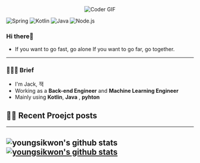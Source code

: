                   
<div align=center>
    <img src="https://media.giphy.com/media/iIqmM5tTjmpOB9mpbn/giphy.gif" alt="Coder GIF">
</div>


![Spring](https://img.shields.io/badge/-Spring-6DB33F?style=for-the-badge&logo=Spring&logoColor=fff)
![Kotlin](https://img.shields.io/badge/Kotlin-B75EA4?style=for-the-badge&logo=kotlin&logoColor=F6891F)
![Java](https://img.shields.io/badge/JAVA-007396?style=for-the-badge&logo=java&logoColor=fff)
![Node.js](https://img.shields.io/badge/-Node.js-339933?style=for-the-badge&logo=Node.js&logoColor=fff)

### Hi there👋

 - If you want to go fast, go alone If you want to go far, go together.

<!--
**youngsikwon/youngsikwon** is a ✨ _special_ ✨ repository because its `README.md` (this file) appears on your GitHub profile.

Here are some ideas to get you started:

- 🔭 I’m currently working on ...
- 🌱 I’m currently learning ...
- 👯 I’m looking to collaborate on ...
- 🤔 I’m looking for help with ...
- 💬 Ask me about ...
- 📫 How to reach me: ...
- 😄 Pronouns: ...
- ⚡ Fun fact: ...
-->


-------------

### 💁🏻‍♂️ Brief
- I'm Jack, 잭
- Working as a **Back-end Engineer** and **Machine Learning Engineer**
- Mainly using **Kotlin**, **Java** , **pyhton**


## ✍🏻  Recent Proejct posts

   


---
![youngsikwon's github stats](https://github-readme-stats.vercel.app/api?username=YoungsikWon&show_icons=true)
[![youngsikwon's github stats](https://github-readme-stats.vercel.app/api/top-langs/?username=YoungsikWon&show_icons=true&hide_border=true&title_color=004386&icon_color=004386&layout=compact)](https://github.com/YoungsikWon)
---

 

